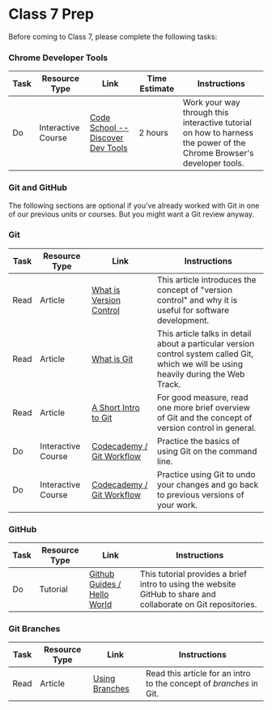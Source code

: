 
# Class 7 Prep

Before coming to Class 7, please complete the following tasks:


### Chrome Developer Tools
Task | Resource Type | Link | Time Estimate | Instructions
|----|---------------|------|---------------|---------------|
Do | Interactive Course | [Code School -- Discover Dev Tools][dev-tools] | 2 hours | Work your way through this interactive tutorial on how to harness the power of the Chrome Browser's developer tools.

[dev-tools]: http://discover-devtools.codeschool.com

### Git and GitHub

The following sections are optional if you've already worked with Git in one of our previous units or courses. But you might want a Git review anyway.

### Git
Task | Resource Type | Link | Instructions
|----|---------------|------|-------------|
Read | Article | <a href="https://www.atlassian.com/git/tutorials/what-is-version-control" target="_blank">What is Version Control</a> | This article introduces the concept of "version control" and why it is useful for software development.
Read | Article | <a href="https://www.atlassian.com/git/tutorials/what-is-git" target="_blank">What is Git</a> | This article talks in detail about a particular version control system called Git, which we will be using heavily during the Web Track.
Read | Article | <a href="http://blog.mwaysolutions.com/2015/07/16/a-short-introduction-to-git/" target="_blank">A Short Intro to Git</a> | For good measure, read one more brief overview of Git and the concept of version control in general.
Do | Interactive Course | <a href="https://www.codecademy.com/en/courses/learn-git/lessons/git-workflow/resume" target="_blank">Codecademy / Git Workflow | Practice the basics of using Git on the command line.
Do | Interactive Course | <a href="https://www.codecademy.com/en/courses/learn-git/lessons/git-backtracking/resume" target="_blank">Codecademy / Git Workflow | Practice using Git to undo your changes and go back to previous versions of your work.

### GitHub
Task | Resource Type | Link | Instructions
|----|---------------|------|-------------|
Do | Tutorial | <a href="https://guides.github.com/activities/hello-world/" target="_blank">Github Guides / Hello World</a> | This tutorial provides a brief intro to using the website GitHub to share and collaborate on Git repositories.


### Git Branches
Task | Resource Type | Link | Instructions
-----|---------------|------|-------------
Read | Article | <a href="https://www.atlassian.com/git/tutorials/using-branches/" target="_blank">Using Branches</a> | Read this article for an intro to the concept of *branches* in Git.

